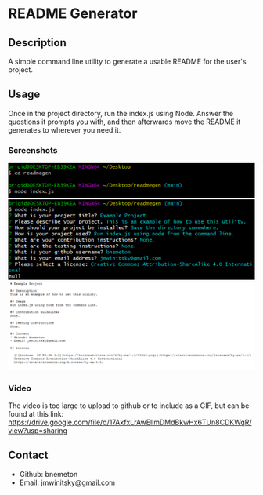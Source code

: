# README Generator

## Description
A simple command line utility to generate a usable README for the user's project.


## Usage
Once in the project directory, run the index.js using Node. Answer the questions it prompts you with, and then afterwards move the README it generates to wherever you need it.

### Screenshots
![A screenshot of the utility.](./assets/screen1.png)
![A screenshot of the utility.](./assets/screen2.png)
![A screenshot of the markdown file output by the utility.](./assets/output.png)


### Video
The video is too large to upload to github or to include as a GIF, but can be found at this link: https://drive.google.com/file/d/17AxfxLrAwEllmDMdBkwHx6TUn8CDKWqR/view?usp=sharing


## Contact
* Github: bnemeton
* Email: jmwinitsky@gmail.com

  
